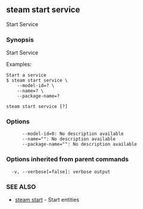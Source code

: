## steam start service

Start Service

### Synopsis


Start Service

Examples:

    Start a service
    $ steam start service \
        --model-id=? \
        --name=? \
        --package-name=?

```
steam start service [?]
```

### Options

```
      --model-id=0: No description available
      --name="": No description available
      --package-name="": No description available
```

### Options inherited from parent commands

```
  -v, --verbose[=false]: verbose output
```

### SEE ALSO
* [steam start](steam_start.md)	 - Start entities

